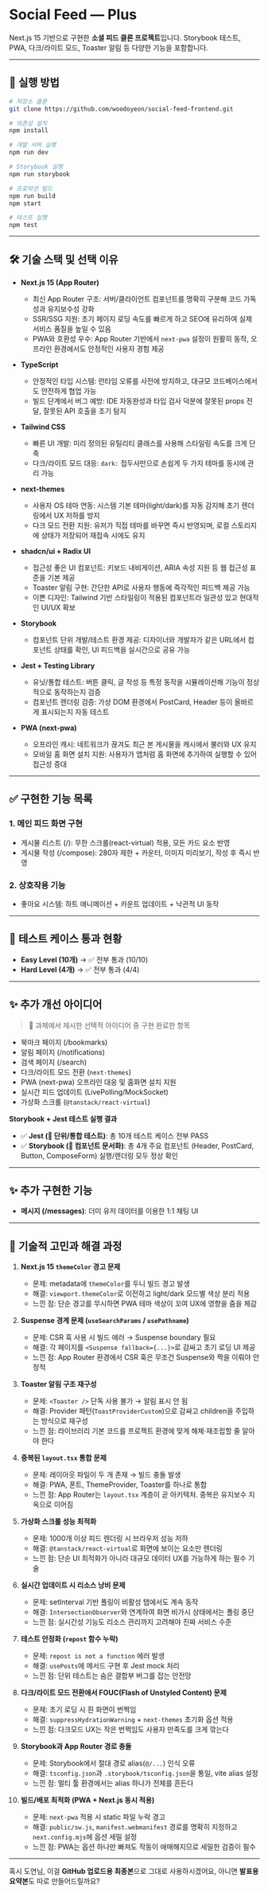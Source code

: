 

# Social Feed — Plus

Next.js 15 기반으로 구현한 **소셜 피드 클론 프로젝트**입니다.
Storybook 테스트, PWA, 다크/라이트 모드, Toaster 알림 등 다양한 기능을 포함합니다.

---

## 🚀 실행 방법

```bash
# 저장소 클론
git clone https://github.com/woodoyeon/social-feed-frontend.git

# 의존성 설치
npm install

# 개발 서버 실행
npm run dev

# Storybook 실행
npm run storybook

# 프로덕션 빌드
npm run build
npm start

# 테스트 실행
npm test
```

---

## 🛠️ 기술 스택 및 선택 이유

* **Next.js 15 (App Router)**

  * 최신 App Router 구조: 서버/클라이언트 컴포넌트를 명확히 구분해 코드 가독성과 유지보수성 강화
  * SSR/SSG 지원: 초기 페이지 로딩 속도를 빠르게 하고 SEO에 유리하여 실제 서비스 품질을 높일 수 있음
  * PWA와 호환성 우수: App Router 기반에서 `next-pwa` 설정이 원활히 동작, 오프라인 환경에서도 안정적인 사용자 경험 제공
* **TypeScript**

  * 안정적인 타입 시스템: 런타임 오류를 사전에 방지하고, 대규모 코드베이스에서도 안전하게 협업 가능
  * 빌드 단계에서 버그 예방: IDE 자동완성과 타입 검사 덕분에 잘못된 props 전달, 잘못된 API 호출을 조기 탐지
* **Tailwind CSS**

  * 빠른 UI 개발: 미리 정의된 유틸리티 클래스를 사용해 스타일링 속도를 크게 단축
  * 다크/라이트 모드 대응: `dark:` 접두사만으로 손쉽게 두 가지 테마를 동시에 관리 가능
* **next-themes**

  * 사용자 OS 테마 연동: 시스템 기본 테마(light/dark)를 자동 감지해 초기 렌더링에서 UX 저하를 방지
  * 다크 모드 전환 지원: 유저가 직접 테마를 바꾸면 즉시 반영되며, 로컬 스토리지에 상태가 저장되어 재접속 시에도 유지
* **shadcn/ui + Radix UI**

  * 접근성 좋은 UI 컴포넌트: 키보드 내비게이션, ARIA 속성 지원 등 웹 접근성 표준을 기본 제공
  * Toaster 알림 구현: 간단한 API로 사용자 행동에 즉각적인 피드백 제공 가능
  * 이쁜 디자인: Tailwind 기반 스타일링이 적용된 컴포넌트라 일관성 있고 현대적인 UI/UX 확보
* **Storybook**

  * 컴포넌트 단위 개발/테스트 환경 제공: 디자이너와 개발자가 같은 URL에서 컴포넌트 상태를 확인, UI 피드백을 실시간으로 공유 가능
* **Jest + Testing Library**

  * 유닛/통합 테스트: 버튼 클릭, 글 작성 등 특정 동작을 시뮬레이션해 기능이 정상적으로 동작하는지 검증
  * 컴포넌트 렌더링 검증: 가상 DOM 환경에서 PostCard, Header 등이 올바르게 표시되는지 자동 테스트
* **PWA (next-pwa)**

  * 오프라인 캐시: 네트워크가 끊겨도 최근 본 게시물을 캐시에서 불러와 UX 유지
  * 모바일 홈 화면 설치 지원: 사용자가 앱처럼 홈 화면에 추가하여 실행할 수 있어 접근성 증대

---

## ✅ 구현한 기능 목록

### 1. 메인 피드 화면 구현

* 게시물 리스트 (/): 무한 스크롤(react-virtual) 적용, 모든 카드 요소 반영
* 게시물 작성 (/compose): 280자 제한 + 카운터, 이미지 미리보기, 작성 후 즉시 반영

### 2. 상호작용 기능

* 좋아요 시스템: 하트 애니메이션 + 카운트 업데이트 + 낙관적 UI 동작

---

## 🧪 테스트 케이스 통과 현황

* **Easy Level (10개)** → ✅ 전부 통과 (10/10)
* **Hard Level (4개)** → ✅ 전부 통과 (4/4)

---

## ✨ 추가 개선 아이디어

> 💬 과제에서 제시한 선택적 아이디어 중 구현 완료한 항목

* 북마크 페이지 (/bookmarks)
* 알림 페이지 (/notifications)
* 검색 페이지 (/search)
* 다크/라이트 모드 전환 (`next-themes`)
* PWA (next-pwa) 오프라인 대응 및 홈화면 설치 지원
* 실시간 피드 업데이트 (LivePolling/MockSocket)
* 가상화 스크롤 (`@tanstack/react-virtual`)

**Storybook + Jest 테스트 실행 결과**

* ✅ **Jest (🧪 단위/통합 테스트)**: 총 10개 테스트 케이스 전부 PASS
* ✅ **Storybook (📖 컴포넌트 문서화)**: 총 4개 주요 컴포넌트 (Header, PostCard, Button, ComposeForm) 실행/렌더링 모두 정상 확인

---

## ✨ 추가 구현한 기능

* **메시지 (/messages)**: 더미 유저 데이터를 이용한 1:1 채팅 UI

---

## 🤔 기술적 고민과 해결 과정

1. **Next.js 15 `themeColor` 경고 문제**

   * 문제: metadata에 `themeColor`를 두니 빌드 경고 발생
   * 해결: `viewport.themeColor`로 이전하고 light/dark 모드별 색상 분리 적용
   * 느낀 점: 단순 경고를 무시하면 PWA 테마 색상이 꼬여 UX에 영향을 줌을 체감

2. **Suspense 경계 문제 (`useSearchParams` / `usePathname`)**

   * 문제: CSR 훅 사용 시 빌드 에러 → Suspense boundary 필요
   * 해결: 각 페이지를 `<Suspense fallback={...}>`로 감싸고 초기 로딩 UI 제공
   * 느낀 점: App Router 환경에서 CSR 훅은 무조건 Suspense와 짝을 이뤄야 안정적

3. **Toaster 알림 구조 재구성**

   * 문제: `<Toaster />` 단독 사용 불가 → 알림 표시 안 됨
   * 해결: Provider 패턴(`ToastProviderCustom`)으로 감싸고 children을 주입하는 방식으로 재구성
   * 느낀 점: 라이브러리 기본 코드를 프로젝트 환경에 맞게 해체·재조립할 줄 알아야 한다

4. **중복된 `layout.tsx` 통합 문제**

   * 문제: 레이아웃 파일이 두 개 존재 → 빌드 충돌 발생
   * 해결: PWA, 폰트, ThemeProvider, Toaster를 하나로 통합
   * 느낀 점: App Router는 `layout.tsx` 계층이 곧 아키텍처. 중복은 유지보수 지옥으로 이어짐

5. **가상화 스크롤 성능 최적화**

   * 문제: 1000개 이상 피드 렌더링 시 브라우저 성능 저하
   * 해결: `@tanstack/react-virtual`로 화면에 보이는 요소만 렌더링
   * 느낀 점: 단순 UI 최적화가 아니라 대규모 데이터 UX를 가능하게 하는 필수 기술

6. **실시간 업데이트 시 리소스 낭비 문제**

   * 문제: setInterval 기반 폴링이 비활성 탭에서도 계속 동작
   * 해결: `IntersectionObserver`와 연계하여 화면 비가시 상태에서는 폴링 중단
   * 느낀 점: 실시간성 기능도 리소스 관리까지 고려해야 진짜 서비스 수준

7. **테스트 안정화 (`repost` 함수 누락)**

   * 문제: `repost is not a function` 에러 발생
   * 해결: `usePosts`에 메서드 구현 후 Jest mock 처리
   * 느낀 점: 단위 테스트는 숨은 결합부 버그를 잡는 안전망

8. **다크/라이트 모드 전환에서 FOUC(Flash of Unstyled Content) 문제**

   * 문제: 초기 로딩 시 흰 화면이 번쩍임
   * 해결: `suppressHydrationWarning` + `next-themes` 초기화 옵션 적용
   * 느낀 점: 다크모드 UX는 작은 번쩍임도 사용자 만족도를 크게 깎는다

9. **Storybook과 App Router 경로 충돌**

   * 문제: Storybook에서 절대 경로 alias(`@/...`) 인식 오류
   * 해결: `tsconfig.json`과 `.storybook/tsconfig.json`을 통일, vite alias 설정
   * 느낀 점: 멀티 툴 환경에서는 alias 하나가 전체를 흔든다

10. **빌드/배포 최적화 (PWA + Next.js 동시 적용)**

    * 문제: `next-pwa` 적용 시 static 파일 누락 경고
    * 해결: `public/sw.js`, `manifest.webmanifest` 경로를 명확히 지정하고 `next.config.mjs`에 옵션 세밀 설정
    * 느낀 점: PWA는 옵션 하나만 빠져도 작동이 애매해지므로 세밀한 검증이 필수

---

혹시 도연님, 이걸 **GitHub 업로드용 최종본**으로 그대로 사용하시겠어요, 아니면 **발표용 요약본**도 따로 만들어드릴까요?
